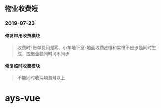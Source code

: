 ## 物业收费短
 ### 2019-07-23
  #### 修复常用收费模块
  >   收费时-账单费用是零、小车地下室-地面收费应缴和实缴不应该是同时生成，应缴金额同时间不同步
   #### 修复临时收费模块
   >  不能同时收两项费用以上
# ays-vue
